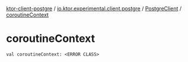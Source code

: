 [ktor-client-postgre](../../index.md) / [io.ktor.experimental.client.postgre](../index.md) / [PostgreClient](index.md) / [coroutineContext](./coroutine-context.md)

# coroutineContext

`val coroutineContext: <ERROR CLASS>`